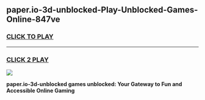 
## paper.io-3d-unblocked-Play-Unblocked-Games-Online-847ve
<h3>
<a href="https://premium76.site?title=paper.io-3d-unblocked&ref=25A">CLICK TO PLAY</a></h3>
<hr>

<h3>
<a href="https://premium76.site?title=paper.io-3d-unblocked&ref=25A">CLICK 2 PLAY</a>
  
</h3>

<a href="https://premium76.site?title=paper.io-3d-unblocked&ref=25A"><img src="https://clearcache.store/games.png"></a>


**paper.io-3d-unblocked games unblocked: Your Gateway to Fun and Accessible Online Gaming**
